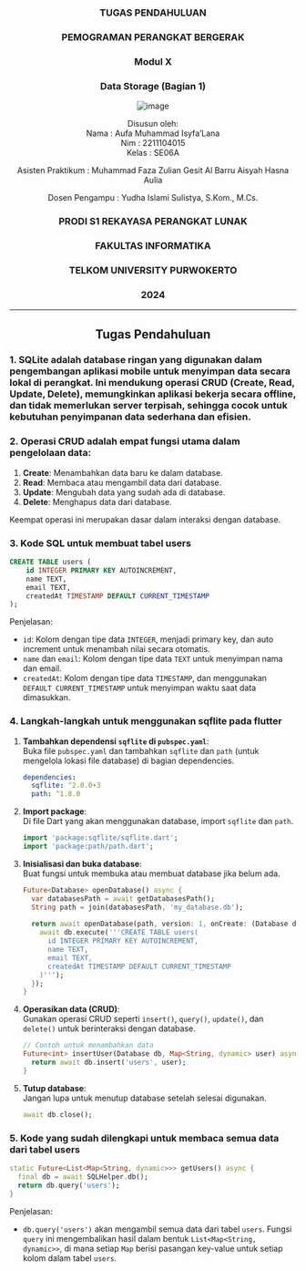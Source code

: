 <div align="center">

### TUGAS PENDAHULUAN

### PEMOGRAMAN PERANGKAT BERGERAK

### Modul X
### Data Storage (Bagian 1)

![image](https://github.com/user-attachments/assets/2948daec-1e7a-4765-8f23-df638a387c87)

Disusun oleh:  
Nama : Aufa Muhammad Isyfa’Lana  
Nim : 2211104015  
Kelas : SE06A

Asisten Praktikum : 
Muhammad Faza Zulian Gesit Al Barru 
Aisyah Hasna Aulia 

Dosen Pengampu : 
Yudha Islami Sulistya, S.Kom., M.Cs. 

### PRODI S1 REKAYASA PERANGKAT LUNAK  
### FAKULTAS INFORMATIKA  
### TELKOM UNIVERSITY PURWOKERTO  
### 2024

</div>

---
<div align="center">

## Tugas Pendahuluan

</div>

### 1. SQLite adalah database ringan yang digunakan dalam pengembangan aplikasi mobile untuk menyimpan data secara lokal di perangkat. Ini mendukung operasi CRUD (Create, Read, Update, Delete), memungkinkan aplikasi bekerja secara offline, dan tidak memerlukan server terpisah, sehingga cocok untuk kebutuhan penyimpanan data sederhana dan efisien.

### 2. Operasi CRUD adalah empat fungsi utama dalam pengelolaan data:  

1. **Create**: Menambahkan data baru ke dalam database.  
2. **Read**: Membaca atau mengambil data dari database.  
3. **Update**: Mengubah data yang sudah ada di database.  
4. **Delete**: Menghapus data dari database.  

Keempat operasi ini merupakan dasar dalam interaksi dengan database.

### 3. Kode SQL untuk membuat tabel users
```sql
CREATE TABLE users (
    id INTEGER PRIMARY KEY AUTOINCREMENT,
    name TEXT,
    email TEXT,
    createdAt TIMESTAMP DEFAULT CURRENT_TIMESTAMP
);
```

Penjelasan:
- `id`: Kolom dengan tipe data `INTEGER`, menjadi primary key, dan auto increment untuk menambah nilai secara otomatis.
- `name` dan `email`: Kolom dengan tipe data `TEXT` untuk menyimpan nama dan email.
- `createdAt`: Kolom dengan tipe data `TIMESTAMP`, dan menggunakan `DEFAULT CURRENT_TIMESTAMP` untuk menyimpan waktu saat data dimasukkan.

### 4. Langkah-langkah untuk menggunakan sqflite pada flutter 

1. **Tambahkan dependensi `sqflite` di `pubspec.yaml`**:  
   Buka file `pubspec.yaml` dan tambahkan `sqflite` dan `path` (untuk mengelola lokasi file database) di bagian dependencies.

   ```yaml
   dependencies:
     sqflite: ^2.0.0+3
     path: ^1.8.0
   ```

2. **Import package**:  
   Di file Dart yang akan menggunakan database, import `sqflite` dan `path`.

   ```dart
   import 'package:sqflite/sqflite.dart';
   import 'package:path/path.dart';
   ```

3. **Inisialisasi dan buka database**:  
   Buat fungsi untuk membuka atau membuat database jika belum ada.

   ```dart
   Future<Database> openDatabase() async {
     var databasesPath = await getDatabasesPath();
     String path = join(databasesPath, 'my_database.db');
     
     return await openDatabase(path, version: 1, onCreate: (Database db, int version) async {
       await db.execute('''CREATE TABLE users(
         id INTEGER PRIMARY KEY AUTOINCREMENT,
         name TEXT,
         email TEXT,
         createdAt TIMESTAMP DEFAULT CURRENT_TIMESTAMP
       )''');
     });
   }
   ```

4. **Operasikan data (CRUD)**:  
   Gunakan operasi CRUD seperti `insert()`, `query()`, `update()`, dan `delete()` untuk berinteraksi dengan database.

   ```dart
   // Contoh untuk menambahkan data
   Future<int> insertUser(Database db, Map<String, dynamic> user) async {
     return await db.insert('users', user);
   }
   ```

5. **Tutup database**:  
   Jangan lupa untuk menutup database setelah selesai digunakan.

   ```dart
   await db.close();
   ```

### 5. Kode yang sudah dilengkapi untuk membaca semua data dari tabel users 

```dart
static Future<List<Map<String, dynamic>>> getUsers() async { 
  final db = await SQLHelper.db(); 
  return db.query('users'); 
}
```

Penjelasan:
- `db.query('users')` akan mengambil semua data dari tabel `users`. Fungsi `query` ini mengembalikan hasil dalam bentuk `List<Map<String, dynamic>>`, di mana setiap `Map` berisi pasangan key-value untuk setiap kolom dalam tabel `users`.
